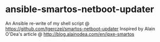 # ansible-smartos-netboot-updater
An Ansible re-write of my shell script @ https://github.com/tgerczei/smartos-netboot-updater
Inspired by Alain O'Dea's article @ http://blog.alainodea.com/en/ipxe-smartos

